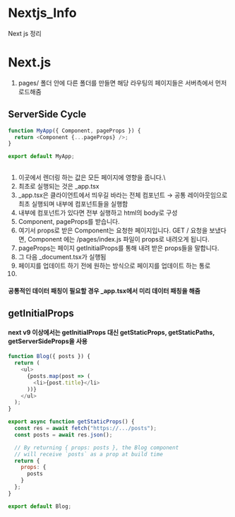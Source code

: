 # Nextjs_Info
Next js 정리


# Next.js
1. pages/ 폴더 안에 다른 폴더를 만들면 해당 라우팅의 페이지들은 서버측에서 먼저 로드해줌
  


## ServerSide Cycle
```js
function MyApp({ Component, pageProps }) {
  return <Component {...pageProps} />;
}

export default MyApp;
 
```
1. 이곳에서 렌더링 하는 값은 모든 페이지에 영향을 줍니다.\
2. 최초로 실행되는 것은 _app.tsx
3. _app.tsx은 클라이언트에서 띄우길 바라는 전체 컴포넌트 → 공통 레이아웃임으로 최초 실행되며 내부에 컴포넌트들을 실행함
4. 내부에 컴포넌트가 있다면 전부 실행하고 html의 body로 구성
5. Component, pageProps를 받습니다.
6. 여기서 props로 받은 Component는 요청한 페이지입니다. GET / 요청을 보냈다면, Component 에는 /pages/index.js 파일이 props로 내려오게 됩니다.
7. pageProps는 페이지 getInitialProps를 통해 내려 받은 props들을 말합니다.
8. 그 다음 _document.tsx가 실행됨
9. 페이지를 업데이트 하기 전에 원하는 방식으로 페이지를 업데이트 하는 통로 
10. 

#### 공통적인 데이터 패칭이 필요할 경우 _app.tsx에서 미리 데이터 패칭을 해줌
  

## getInitialProps
#### next v9 이상에서는 getInitialProps 대신 getStaticProps, getStaticPaths, getServerSideProps을 사용

```js
function Blog({ posts }) {
  return (
    <ul>
      {posts.map(post => (
        <li>{post.title}</li>
      ))}
    </ul>
  );
}

export async function getStaticProps() {
  const res = await fetch("https://.../posts");
  const posts = await res.json();

  // By returning { props: posts }, the Blog component
  // will receive `posts` as a prop at build time
  return {
    props: {
      posts
    }
  };
}

export default Blog;
```

  
  
  
